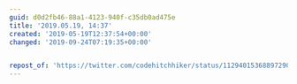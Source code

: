 ```yaml
---
guid: d0d2fb46-88a1-4123-940f-c35db0ad475e
title: '2019.05.19, 14:37'
created: '2019-05-19T12:37:54+00:00'
changed: '2019-09-24T07:19:35+00:00'


repost_of: 'https://twitter.com/codehitchhiker/status/1129401536889729026?s=19'
---
```


